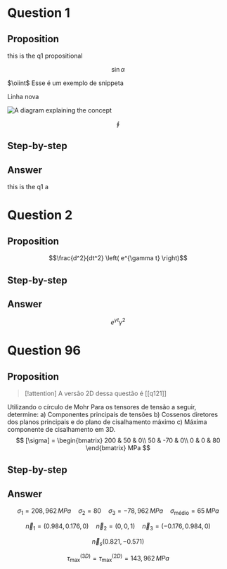 









# Question 1


## Proposition
this is the q1 propositional 

$$\sin \alpha$$

<snippet id="newtons-law">
$\oiint$ Esse é um exemplo de snippeta

Linha nova
</snippet>

![A diagram explaining the concept](diagram.png)

$$\oint$$


## Step-by-step
<ref id="teste"/>
<ref id="newtons-law" />


## Answer
this is the q1 a










# Question 2


## Proposition
$$\frac{d^2}{dt^2} \left( e^{\gamma t} \right)$$


## Step-by-step
<ref id="newtons-law" />


## Answer
$$e^{\gamma t} \gamma^2$$










# Question 96


## Proposition
>[!attention] A versão 2D dessa questão é [[q121]]

Utilizando o círculo de Mohr
Para os tensores de tensão a seguir, determine:
a) Componentes principais de tensões
b) Cossenos diretores dos planos principais e do plano de cisalhamento máximo
c) Máxima componente de cisalhamento em 3D.
$$
[\sigma] = \begin{bmatrix}
200 & 50 & 0\\
50 & -70 & 0\\
0 & 0 & 80
\end{bmatrix} MPa
$$


## Step-by-step


## Answer
$$\sigma_1 = 208,962 \, MPa \quad \sigma_{2}=80 \quad\sigma_3 = -78,962 \, MPa \quad \sigma_{\text{médio}} = 65 \, MPa$$

$$\vec n_1  = (0.984, 0.176,0) \quad \vec{n}_{2}=(0,0,1) \quad \vec n_{3} = (-0.176, 0.984,0) $$

$$\vec n_s (0.821, -0.571)$$

$$\tau_{\max}^{(3D)} = \tau_{\max}^{(2D)} = 143,962 \, MPa$$